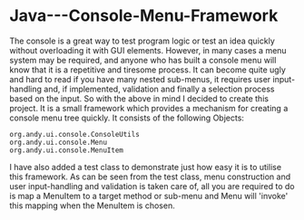 # Java---Console-Menu-Framework

The console is a great way to test program logic or test an idea quickly without overloading it with GUI elements. However, in many cases a menu system may be required, and anyone who has built a console menu will know that it is a repetitive and tiresome process. It can become quite ugly and hard to read if you have many nested sub-menus, it requires user input-handling and, if implemented, validation and finally a selection process based on the input. So with the above in mind I decided to create this project. It is a small framework which provides a mechanism for creating a console menu tree quickly. It consists of the following Objects:

	org.andy.ui.console.ConsoleUtils
	org.andy.ui.console.Menu
	org.andy.ui.console.MenuItem

I have also added a test class to demonstrate just how easy it is to utilise this framework. As can be seen from the test class, menu construction and user input-handling and validation is taken care of, all you are required to do is map a MenuItem to a target method or sub-menu and Menu will 'invoke' this mapping when the MenuItem is chosen.

